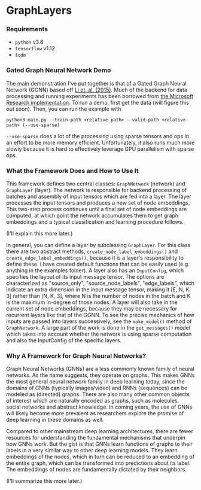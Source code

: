 # GraphLayers

### Requirements
- `python` v3.6
- `tensorflow` v1.12
- `tqdm`

### Gated Graph Neural Network Demo
The main demonstration I've put together is that of a Gated Graph Neural Network (GGNN) based off [Li et. al. (2015)](https://arxiv.org/abs/1511.05493). Much of the backend for data processing and running experiments has been borrowed from [the Microsoft Research implementation](https://github.com/Microsoft/gated-graph-neural-network-samples). To run a demo, first get the data (will figure this out soon). Then, you can run the example with 
```
python3 main.py --train-path <relative path> --valid-path <relative-path> (--use-sparse)
```
`--use-sparse` does a lot of the processing using sparse tensors and ops in an effort to be more memory efficient. Unfortunately, it also runs much more slowly because it is hard to effectively leverage GPU parallelism with sparse ops. 

### What the Framework Does and How to Use It
This framework defines two central classes: `GraphNetwork` (network) and `GraphLayer` (layer). The network is responsible for backend processing of batches and assembly of input tensors which are fed into a layer. The layer processes the input tensors and produces a new set of node embeddings. This two-step process continues until a final set of node embeddings are computed, at which point the network accumulates them to get graph embeddings and a typical classification and learning procedure follows. 

(I'll explain this more later.)

In general, you can define a layer by subclassing `GraphLayer`. For this class there are two abstract methods, `create_node_label_embeddings()` and `create_edge_label_embeddings()`, because it is a layer's responsibility to define these. I have created default functions that can be easily used (e.g. anything in the examples folder). A layer also has an `InputConfig`, which specifies the layout of its input message tensor. The options are characterized as "source_only", "source_node_labels", "edge_labels", which indicate an extra dimension in the input message tensor, making it \[E, N, K, 3\] rather than \[N, K, 3\], where N is the number of nodes in the batch and K is the maximum in-degree of those nodes. A layer will also take in the current set of node embeddings, because they may be necessary for recurrent layers like that of the GGNN. To see the precise mechanics of how inputs are passed into layers successively, see the `make_model()` method of `GraphNetwork`. A large part of the work is done in the `get_messages()` model which takes into account whether the network is using sparse computation and also the InputConfig of the specific layers. 

### Why A Framework for Graph Neural Networks?
Graph Neural Networks (GNNs) are a less commonly known family of neural networks. As the name suggests, they operate on graphs. This makes GNNs the most general neural network family in deep learning today, since the domains of CNNs (typically images/video) and RNNs (sequences) can be modeled as (directed) graphs. There are also many other common objects of interest which are naturally encoded as graphs, such as molecules, social networks and abstract knowledge. In coming years, the use of GNNs will likely become more prevalent as researchers explore the promise of deep learning in these domains as well. 

Compared to other mainstream deep learning architectures, there are fewer resources for understanding the fundamental mechanisms that underpin how GNNs work. But the gist is that GNNs learn functions of graphs to their labels in a very similar way to other deep learning models. They learn embeddings of the nodes, which in turn can be reduced to an embedding of the entire graph, which can be transformed into predictions about its label. The embeddings of nodes are fundamentally dictated by their neighbors. 

(I'll summarize this more later.)

